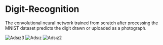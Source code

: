 # Digit-Recognition
The convolutional neural network trained from scratch after processing the MNIST dataset predicts the digit drawn or uploaded as a photograph.

![Adsız3](https://user-images.githubusercontent.com/74963059/164072043-2216dc73-df82-456b-ad5b-e53ce4b39edd.png)
![Adsız](https://user-images.githubusercontent.com/74963059/164072036-bdbe6c54-ac31-47f6-b727-602f79480ab1.png)
![Adsız2](https://user-images.githubusercontent.com/74963059/164072041-8d573bd8-071d-4e25-9253-584b381bb59b.png)
